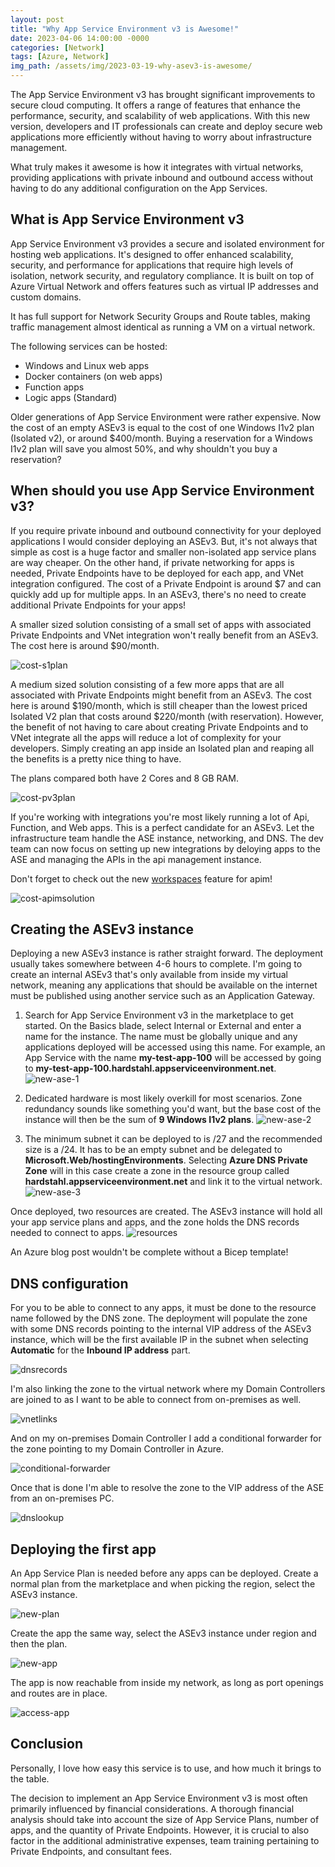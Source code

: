 ```yaml
---
layout: post
title: "Why App Service Environment v3 is Awesome!"
date: 2023-04-06 14:00:00 -0000
categories: [Network]
tags: [Azure, Network]
img_path: /assets/img/2023-03-19-why-asev3-is-awesome/
---
```


The App Service Environment v3 has brought significant improvements to secure cloud computing. It offers a range of features that enhance the performance, security, and scalability of web applications. With this new version, developers and IT professionals can create and deploy secure web applications more efficiently without having to worry about infrastructure management.

What truly makes it awesome is how it integrates with virtual networks, providing applications with private inbound and outbound access without having to do any additional configuration on the App Services.

## What is App Service Environment v3

App Service Environment v3 provides a secure and isolated environment for hosting web applications. It's designed to offer enhanced scalability, security, and performance for applications that require high levels of isolation, network security, and regulatory compliance. It is built on top of Azure Virtual Network and offers features such as virtual IP addresses and custom domains.

It has full support for Network Security Groups and Route tables, making traffic management almost identical as running a VM on a virtual network.

The following services can be hosted:

- Windows and Linux web apps
- Docker containers (on web apps)
- Function apps
- Logic apps (Standard)

Older generations of App Service Environment were rather expensive. Now the cost of an empty ASEv3 is equal to the cost of one Windows I1v2 plan (Isolated v2), or around $400/month. Buying a reservation for a Windows I1v2 plan will save you almost 50%, and why shouldn't you buy a reservation?

## When should you use App Service Environment v3?

If you require private inbound and outbound connectivity for your deployed applications I would consider deploying an ASEv3. But, it's not always that simple as cost is a huge factor and smaller non-isolated app service plans are way cheaper. On the other hand, if private networking for apps is needed, Private Endpoints have to be deployed for each app, and VNet integration configured. The cost of a Private Endpoint is around $7 and can quickly add up for multiple apps. In an ASEv3, there's no need to create additional Private Endpoints for your apps!

A smaller sized solution consisting of a small set of apps with associated Private Endpoints and VNet integration won't really benefit from an ASEv3. The cost here is around $90/month.

![cost-s1plan](cost-s1plan.png)

A medium sized solution consisting of a few more apps that are all associated with Private Endpoints might benefit from an ASEv3. The cost here is around $190/month, which is still cheaper than the lowest priced Isolated V2 plan that costs around $220/month (with reservation). However, the benefit of not having to care about creating Private Endpoints and to VNet integrate all the apps will reduce a lot of complexity for your developers. Simply creating an app inside an Isolated plan and reaping all the benefits is a pretty nice thing to have.

The plans compared both have 2 Cores and 8 GB RAM.

![cost-pv3plan](cost-pv3plan.png)

If you're working with integrations you're most likely running a lot of Api, Function, and Web apps. This is a perfect candidate for an ASEv3. Let the infrastructure team handle the ASE instance, networking, and DNS. The dev team can now focus on setting up new integrations by deloying apps to the ASE and managing the APIs in the api management instance.

Don't forget to check out the new [workspaces](https://learn.microsoft.com/en-us/azure/api-management/workspaces-overview) feature for apim!

![cost-apimsolution](cost-apimsolution.png)

## Creating the ASEv3 instance

Deploying a new ASEv3 instance is rather straight forward. The deployment usually takes somewhere between 4-6 hours to complete. I'm going to create an internal ASEv3 that's only available from inside my virtual network, meaning any applications that should be available on the internet must be published using another service such as an Application Gateway.

1. Search for App Service Environment v3 in the marketplace to get started. On the Basics blade, select Internal or External and enter a name for the instance. The name must be globally unique and any applications deployed will be accessed using this name. For example, an App Service with the name **my-test-app-100** will be accessed by going to **my-test-app-100.hardstahl.appserviceenvironment.net**.
   ![new-ase-1](new-ase-1.png)

2. Dedicated hardware is most likely overkill for most scenarios. Zone redundancy sounds like something you'd want, but the base cost of the instance will then be the sum of **9 Windows I1v2 plans**.
   ![new-ase-2](new-ase-2.png)

3. The minimum subnet it can be deployed to is /27 and the recommended size is a /24. It has to be an empty subnet and be delegated to **Microsoft.Web/hostingEnvironments**. Selecting **Azure DNS Private Zone** will in this case create a zone in the resource group called **hardstahl.appserviceenvironment.net** and link it to the virtual network.
   ![new-ase-3](new-ase-3.png)

Once deployed, two resources are created. The ASEv3 instance will hold all your app service plans and apps, and the zone holds the DNS records needed to connect to apps.
![resources](resources.png)

An Azure blog post wouldn't be complete without a Bicep template!

<script src="https://gist.github.com/Hardstl/e0e2dabe4beccaab60c496d488e97240.js"></script>

## DNS configuration

For you to be able to connect to any apps, it must be done to the resource name followed by the DNS zone. The deployment will populate the zone with some DNS records pointing to the internal VIP address of the ASEv3 instance, which will be the first available IP in the subnet when selecting **Automatic** for the **Inbound IP address** part.

![dnsrecords](dnsrecords.png)

I'm also linking the zone to the virtual network where my Domain Controllers are joined to as I want to be able to connect from on-premises as well.

![vnetlinks](vnetlinks.png)

And on my on-premises Domain Controller I add a conditional forwarder for the zone pointing to my Domain Controller in Azure.

![conditional-forwarder](conditional-forwarder.png)

Once that is done I'm able to resolve the zone to the VIP address of the ASE from an on-premises PC.

![dnslookup](dnslookup.png)

## Deploying the first app

An App Service Plan is needed before any apps can be deployed. Create a normal plan from the marketplace and when picking the region, select the ASEv3 instance.

![new-plan](new-plan.png)

Create the app the same way, select the ASEv3 instance under region and then the plan.

![new-app](new-app.png)

The app is now reachable from inside my network, as long as port openings and routes are in place.

![access-app](access-app.png)

## Conclusion

Personally, I love how easy this service is to use, and how much it brings to the table.

The decision to implement an App Service Environment v3 is most often primarily influenced by financial considerations. A thorough financial analysis should take into account the size of App Service Plans, number of apps, and the quantity of Private Endpoints. However, it is crucial to also factor in the additional administrative expenses, team training pertaining to Private Endpoints, and consultant fees.